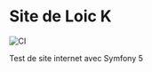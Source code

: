 # Site de Loic K
![CI](https://github.com/loic943/Loic_K/actions/workflows/Integration-Continue/badge.svg)


Test de site internet avec Symfony 5